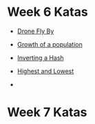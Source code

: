 # Week 6 Katas

- [Drone Fly By](https://www.codewars.com/kata/drone-fly-by)

- [Growth of a population](https://www.codewars.com/kata/growth-of-a-population)

- [Inverting a Hash](https://www.codewars.com/kata/inverting-a-hash/javascript)

- [Highest and Lowest](https://www.codewars.com/kata/highest-and-lowest/javascript)

- []()



# Week 7 Katas
